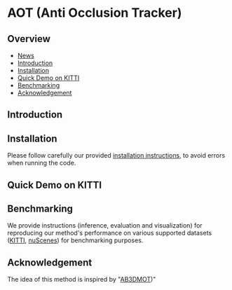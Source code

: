 # AOT (Anti Occlusion Tracker)


## Overview

- [News](#news)
- [Introduction](#introduction)
- [Installation](#installation)
- [Quick Demo on KITTI](#quick-demo-on-kitti)
- [Benchmarking](#benchmarking)
- [Acknowledgement](#acknowledgement)

## Introduction


## Installation

Please follow carefully our provided [installation instructions](docs/INSTALL.md), to avoid errors when running the code.

## Quick Demo on KITTI



## Benchmarking

We provide instructions (inference, evaluation and visualization) for reproducing our method's performance on various supported datasets ([KITTI](docs/KITTI.md), [nuScenes](docs/nuScenes.md)) for benchmarking purposes. 


## Acknowledgement

The idea of this method is inspired by "[AB3DMOT](https://github.com/xinshuoweng/AB3DMOT))"

